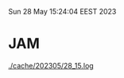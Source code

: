 Sun 28 May 15:24:04 EEST 2023
# JAM
<a href='./cache/202305/28_15.log'>./cache/202305/28_15.log</a>
